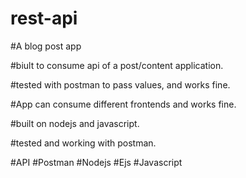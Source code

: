 # rest-api

#A blog post app

#biult to consume api of a post/content application. 

#tested with postman to pass values, and works fine.

#App can consume different frontends and works fine. 

#built on nodejs and javascript.

#tested and working with postman.

#API #Postman #Nodejs #Ejs #Javascript